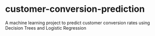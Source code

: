 # customer-conversion-prediction
A machine learning project to predict customer conversion rates using Decision Trees and Logistic Regression
